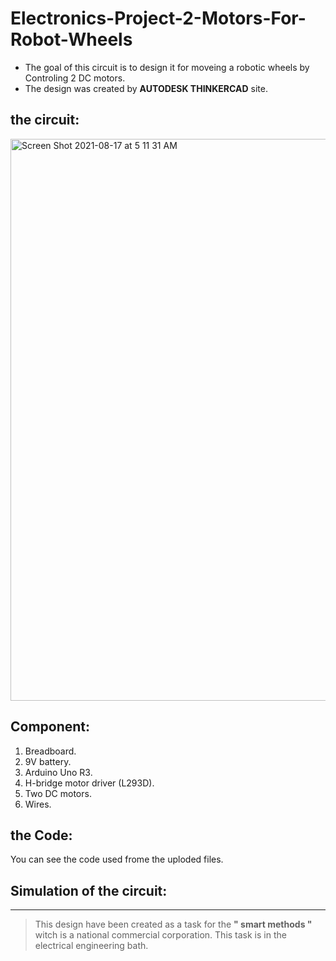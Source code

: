 # Electronics-Project-2-Motors-For-Robot-Wheels
- The goal of this circuit is to design it for moveing a robotic wheels by Controling 2 DC motors.
- The design was created by **AUTODESK THINKERCAD** site.

## the circuit:
<img width="899" alt="Screen Shot 2021-08-17 at 5 11 31 AM" src="https://user-images.githubusercontent.com/88155243/129652846-c84f81e7-65c0-4530-9013-abc94fd0f7b5.png">


## Component:
1. Breadboard.
2. 9V battery.
3. Arduino Uno R3.
4. H-bridge motor driver (L293D).
5. Two DC motors.
6. Wires.


## the Code:
You can see the code used frome the uploded files. 

## Simulation of the circuit: 


---

> This design have been created as a task for the **" smart methods "** witch is a national commercial corporation. This task is in the electrical engineering bath.

